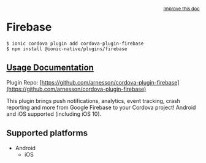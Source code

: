<a style="float:right;font-size:12px;" href="http://github.com/danielsogl/awesome-cordova-plugins/edit/master/src/@awesome-cordova-plugins/plugins/firebase/index.ts#L2">
  Improve this doc
</a>

# Firebase

```
$ ionic cordova plugin add cordova-plugin-firebase
$ npm install @ionic-native/plugins/firebase
```

## [Usage Documentation](https://ionicframework.com/docs/native/firebase/)

Plugin Repo: [https://github.com/arnesson/cordova-plugin-firebase](https://github.com/arnesson/cordova-plugin-firebase)

This plugin brings push notifications, analytics, event tracking, crash reporting and more from Google Firebase to your Cordova project! Android and iOS supported (including iOS 10).

## Supported platforms

- Android
  - iOS
  


